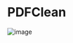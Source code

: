 # PDFClean
![image](https://github.com/user-attachments/assets/d235a297-5cab-45d4-b6df-08849e8576e6)

